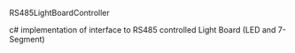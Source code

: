RS485LightBoardController

c# implementation of interface to RS485 controlled Light Board (LED and 7-Segment)
